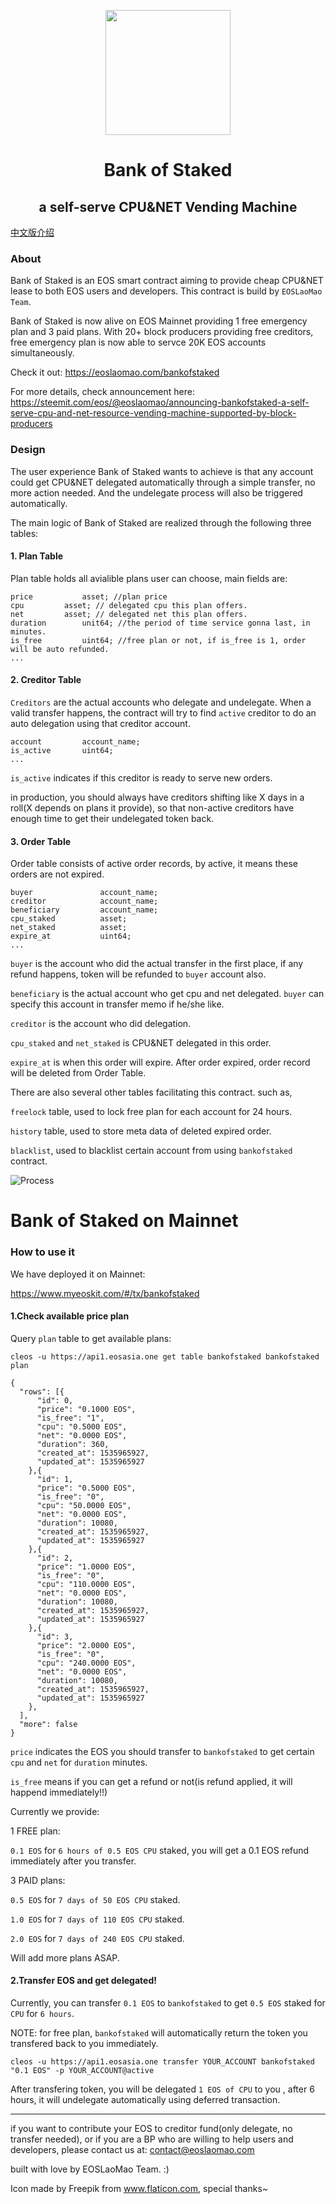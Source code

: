 <p align="center">
  <img width="200" height="200" src="./BankofStaked-logo.png">
</p>

<div align="center">
	<h1>Bank of Staked</h1>
	<h2>a self-serve CPU&NET Vending Machine</h2>
</div>

<a href="./README-CN.md">中文版介绍</a>

### About
Bank of Staked is an EOS smart contract aiming to provide cheap CPU&NET lease to both EOS users and developers. This contract is build by `EOSLaoMao Team`.

Bank of Staked is now alive on EOS Mainnet providing 1 free emergency plan and 3 paid plans. With 20+ block producers providing free creditors,  free emergency plan is now able to servce 20K EOS accounts simultaneously.

Check it out: https://eoslaomao.com/bankofstaked

For more details, check announcement here: https://steemit.com/eos/@eoslaomao/announcing-bankofstaked-a-self-serve-cpu-and-net-resource-vending-machine-supported-by-block-producers

### Design

The user experience Bank of Staked wants to achieve is that any account could get CPU&NET delegated automatically through a simple transfer, no more action needed. And the undelegate process will also be triggered automatically.

The main logic of Bank of Staked are realized through the following three tables:

#### 1. Plan Table

Plan table holds all avialible plans user can choose, main fields are:

```
price			asset; //plan price
cpu			asset; // delegated cpu this plan offers.
net			asset; // delegated net this plan offers.
duration		unit64; //the period of time service gonna last, in minutes.
is_free			uint64; //free plan or not, if is_free is 1, order will be auto refunded.
...
```

#### 2. Creditor Table

`Creditors` are the actual accounts who delegate and undelegate. When a valid transfer happens, the contract will try to find `active` creditor to do an auto delegation using that creditor account.

```
account			account_name;
is_active		uint64;
...
```

`is_active` indicates if this creditor is ready to serve new orders.

in production, you should always have creditors shifting like X days in a roll(X depends on plans it provide), so that non-active creditors have enough time to get their undelegated token back.

#### 3. Order Table

Order table consists of active order records, by active, it means these orders are not expired.

```
buyer				account_name;
creditor			account_name;
beneficiary			account_name;
cpu_staked			asset;
net_staked			asset;
expire_at			uint64;
...
```

`buyer` is the account who did the actual transfer in the first place, if any refund happens, token will be refunded to `buyer` account also.

`beneficiary` is the actual account who get cpu and net delegated. `buyer` can specify this account in transfer memo if he/she like.

`creditor` is the account who did delegation.

`cpu_staked` and `net_staked` is CPU&NET delegated in this order.

`expire_at` is when this order will expire. After order expired, order record will be deleted from Order Table.


There are also several other tables facilitating this contract. such as,

`freelock` table, used to lock free plan for each account for 24 hours.

`history` table, used to store meta data of deleted expired order.

`blacklist`, used to blacklist certain account from using `bankofstaked` contract.


![Process](./Order-Process-of-BankofStaked.svg)


# Bank of Staked on Mainnet

### How to use it

We have deployed it on Mainnet: 

https://www.myeoskit.com/#/tx/bankofstaked


#### 1.Check available price plan

Query `plan` table to get available plans:


```
cleos -u https://api1.eosasia.one get table bankofstaked bankofstaked plan

{
  "rows": [{
      "id": 0,
      "price": "0.1000 EOS",
      "is_free": "1",
      "cpu": "0.5000 EOS",
      "net": "0.0000 EOS",
      "duration": 360,
      "created_at": 1535965927,
      "updated_at": 1535965927
    },{
      "id": 1,
      "price": "0.5000 EOS",
      "is_free": "0",
      "cpu": "50.0000 EOS",
      "net": "0.0000 EOS",
      "duration": 10080,
      "created_at": 1535965927,
      "updated_at": 1535965927
    },{
      "id": 2,
      "price": "1.0000 EOS",
      "is_free": "0",
      "cpu": "110.0000 EOS",
      "net": "0.0000 EOS",
      "duration": 10080,
      "created_at": 1535965927,
      "updated_at": 1535965927
    },{
      "id": 3,
      "price": "2.0000 EOS",
      "is_free": "0",
      "cpu": "240.0000 EOS",
      "net": "0.0000 EOS",
      "duration": 10080,
      "created_at": 1535965927,
      "updated_at": 1535965927
    },
  ],
  "more": false
}
```

`price` indicates the EOS you should transfer to `bankofstaked` to get certain `cpu` and `net` for `duration` minutes.

`is_free` means if you can get a refund or not(is refund applied, it will happend immediately!!)

Currently we provide:

1 FREE plan: 

`0.1 EOS` for `6 hours of 0.5 EOS CPU` staked, you will get a 0.1 EOS refund immediately after you transfer.

3 PAID plans:

`0.5 EOS` for `7 days of 50 EOS CPU` staked.

`1.0 EOS` for `7 days of 110 EOS CPU` staked.

`2.0 EOS` for `7 days of 240 EOS CPU` staked.

Will add more plans ASAP.


#### 2.Transfer EOS and get delegated!


Currently, you can transfer `0.1 EOS` to `bankofstaked` to get `0.5 EOS` staked for `CPU` for `6 hours`. 

NOTE: for free plan, `bankofstaked` will automatically return the token you transfered back to you immediately.


```
cleos -u https://api1.eosasia.one transfer YOUR_ACCOUNT bankofstaked "0.1 EOS" -p YOUR_ACCOUNT@active
```

After transfering token, you will be delegated `1 EOS of CPU` to you , after 6 hours, it will undelegate automatically using deferred transaction.



---

if you want to contribute your EOS to creditor fund(only delegate, no transfer needed), or if you are a BP who are willing to help users and developers, please contact us at: contact@eoslaomao.com

built with love by EOSLaoMao Team. :)

Icon made by Freepik from www.flaticon.com, special thanks~
